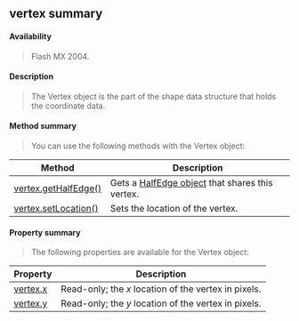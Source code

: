 ## vertex summary

#### Availability

> Flash MX 2004.

#### Description

> The Vertex object is the part of the shape data structure that holds the coordinate data.

#### Method summary

> You can use the following methods with the Vertex object:

| **Method**                                    | **Description**                                                  |
|-----------------------------------------------|------------------------------------------------------------------|
| [vertex.getHalfEdge()](#vertex.getHalfEdge()) | Gets a [HalfEdge object](#_bookmark644) that shares this vertex. |
| [vertex.setLocation()](#_bookmark1136)        | Sets the location of the vertex.                                 |

#### Property summary

> The following properties are available for the Vertex object:

| **Property**               | **Description**                                      |
|----------------------------|------------------------------------------------------|
| [vertex.x](#_bookmark1137) | Read-only; the *x* location of the vertex in pixels. |
| [vertex.y](#_bookmark1138) | Read-only; the *y* location of the vertex in pixels. |

<span id="vertex.getHalfEdge()" class="anchor"></span>
